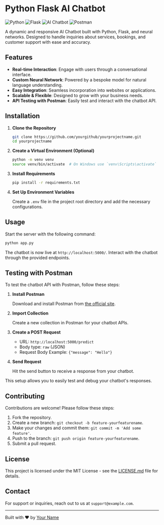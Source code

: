 
# Python Flask AI Chatbot

![Python](https://img.shields.io/badge/Python-3776AB?style=for-the-badge&logo=python&logoColor=white) ![Flask](https://img.shields.io/badge/Flask-000000?style=for-the-badge&logo=flask&logoColor=white) ![AI Chatbot](https://img.shields.io/badge/AI%20Chatbot-776AB7?style=for-the-badge) ![Postman](https://img.shields.io/badge/Postman-FF6C37?style=for-the-badge&logo=postman&logoColor=white)

A dynamic and responsive AI Chatbot built with Python, Flask, and neural networks. Designed to handle inquiries about services, bookings, and customer support with ease and accuracy.

## Features

- **Real-time Interaction**: Engage with users through a conversational interface.
- **Custom Neural Network**: Powered by a bespoke model for natural language understanding.
- **Easy Integration**: Seamless incorporation into websites or applications.
- **Scalable & Flexible**: Designed to grow with your business needs.
- **API Testing with Postman**: Easily test and interact with the chatbot API.

## Installation

1. **Clone the Repository**

    ```bash
    git clone https://github.com/yourgithub/yourprojectname.git
    cd yourprojectname
    ```

2. **Create a Virtual Environment (Optional)**

    ```bash
    python -m venv venv
    source venv/bin/activate  # On Windows use `venv\Scripts\activate`
    ```

3. **Install Requirements**

    ```bash
    pip install -r requirements.txt
    ```

4. **Set Up Environment Variables**

    Create a `.env` file in the project root directory and add the necessary configurations.

## Usage

Start the server with the following command:

```bash
python app.py
```

The chatbot is now live at `http://localhost:5000/`. Interact with the chatbot through the provided endpoints.

## Testing with Postman

To test the chatbot API with Postman, follow these steps:

1. **Install Postman**

   Download and install Postman from [the official site](https://www.postman.com/downloads/).

2. **Import Collection**

   Create a new collection in Postman for your chatbot APIs.

3. **Create a POST Request**

   - URL: `http://localhost:5000/predict`
   - Body type: `raw` (JSON)
   - Request Body Example: `{"message": "Hello"}`

4. **Send Request**

   Hit the send button to receive a response from your chatbot.

This setup allows you to easily test and debug your chatbot's responses.

## Contributing

Contributions are welcome! Please follow these steps:

1. Fork the repository.
2. Create a new branch: `git checkout -b feature-yourfeaturename`.
3. Make your changes and commit them: `git commit -m 'Add some feature'`.
4. Push to the branch: `git push origin feature-yourfeaturename`.
5. Submit a pull request.

## License

This project is licensed under the MIT License - see the [LICENSE.md](LICENSE) file for details.

## Contact

For support or inquiries, reach out to us at `support@example.com`.

---

Built with ❤️ by [Your Name](https://yourwebsite.com)

